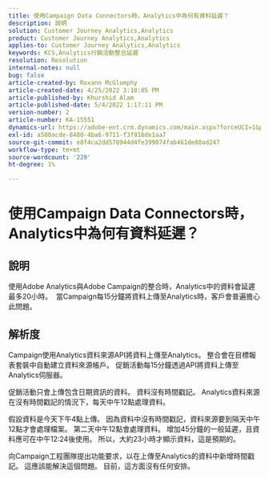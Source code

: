 ```yaml
---
title: 使用Campaign Data Connectors時，Analytics中為何有資料延遲？
description: 說明
solution: Customer Journey Analytics,Analytics
product: Customer Journey Analytics,Analytics
applies-to: Customer Journey Analytics,Analytics
keywords: KCS,Analytics行銷活動整合延遲
resolution: Resolution
internal-notes: null
bug: false
article-created-by: Roxann McGlumphy
article-created-date: 4/25/2022 3:10:05 PM
article-published-by: Khurshid Alam
article-published-date: 5/4/2022 1:17:11 PM
version-number: 2
article-number: KA-15551
dynamics-url: https://adobe-ent.crm.dynamics.com/main.aspx?forceUCI=1&pagetype=entityrecord&etn=knowledgearticle&id=0e3bb3c5-a9c4-ec11-a7b6-0022480a1b51
exl-id: a500acde-8480-4ba6-9711-f3f916de1aa7
source-git-commit: e8f4ca2dd578944d4fe399074fab461de88ad247
workflow-type: tm+mt
source-wordcount: '229'
ht-degree: 1%

---
```


# 使用Campaign Data Connectors時，Analytics中為何有資料延遲？

## 說明


使用Adobe Analytics與Adobe Campaign的整合時，Analytics中的資料會延遲最多20小時。  當Campaign每15分鐘將資料上傳至Analytics時，客戶會普遍擔心此問題。


## 解析度


Campaign使用Analytics資料來源API將資料上傳至Analytics。 整合會在目標報表套裝中自動建立資料來源帳戶。 促銷活動每15分鐘透過API將資料上傳至Analytics伺服器。

促銷活動只會上傳包含日期資訊的資料。 資料沒有時間戳記。 Analytics資料來源在沒有時間戳記的情況下，每天中午12點處理資料。

假設資料是今天下午4點上傳。 因為資料中沒有時間戳記，資料來源要到隔天中午12點才會處理檔案。 第二天中午12點會處理資料。 增加45分鐘的一般延遲，且資料應可在中午12:24後使用。 所以，大約23小時才顯示資料，這是預期的。

向Campaign工程團隊提出功能要求，以在上傳至Analytics的資料中新增時間戳記。 這應該能解決這個問題。 目前，這方面沒有任何安排。
